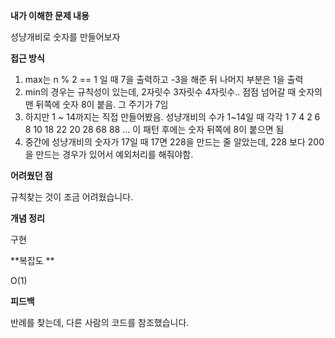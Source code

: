 **내가 이해한 문제 내용**

성냥개비로 숫자를 만들어보자

**접근 방식**

1. max는 n % 2 == 1 일 때 7을 출력하고 -3을 해준 뒤 나머지 부분은 1을 출력
2. min의 경우는 규칙성이 있는데, 2자릿수 3자릿수 4자릿수.. 점점 넘어갈 때 숫자의 맨 뒤쪽에 숫자 8이 붙음. 그 주기가 7임
3. 하지만 1 ~ 14까지는 직접 만들어봤음. 성냥개비의 수가 1~14일 때 각각 1 7 4 2 6 8 10 18 22 20 28 68 88 … 이 패턴 후에는 숫자 뒤쪽에 8이 붙으면 됨
4. 중간에 성냥개비의 숫자가 17일 때 17면 228을 만드는 줄 알았는데, 228 보다 200을 만드는 경우가 있어서 예외처리를 해줘야함. 

**어려웠던 점**

규칙찾는 것이 조금 어려웠습니다.

**개념 정리**

구현

**복잡도 **

O(1)

**피드백**

반례를 찾는데, 다른 사람의 코드를 참조했습니다.

